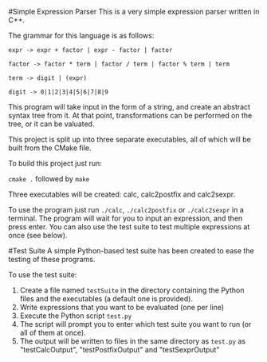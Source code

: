 #Simple Expression Parser
This is a very simple expression parser written in C++.

The grammar for this language is as follows:

`expr -> expr + factor | expr - factor | factor`

`factor -> factor * term | factor / term | factor % term | term`

`term -> digit | (expr)`

`digit -> 0|1|2|3|4|5|6|7|8|9`

This program will take input in the form of a string, and create an abstract syntax tree from it. At that point, transformations can be performed on the tree, or it can be valuated.

This project is split up into three separate executables, all of which will be built from the CMake file.

To build this project just run:

`cmake .` followed by `make`

Three executables will be created: calc, calc2postfix and calc2sexpr.

To use the program just run `./calc`, `./calc2postfix` or `./calc2sexpr` in a terminal. The program will wait for you to input an expression, and then press enter. You can also use the test suite to test multiple expressions at once (see below).

#Test Suite
A simple Python-based test suite has been created to ease the testing of these programs.

To use the test suite:

1. Create a file named `testSuite` in the directory containing the Python files and the executables (a default one is provided).
2. Write expressions that you want to be evaluated (one per line)
3. Execute the Python script `test.py`
4. The script will prompt you to enter which test suite you want to run (or all of them at once).
5. The output will be written to files in the same directory as `test.py` as "testCalcOutput", "testPostfixOutput" and "testSexprOutput"
